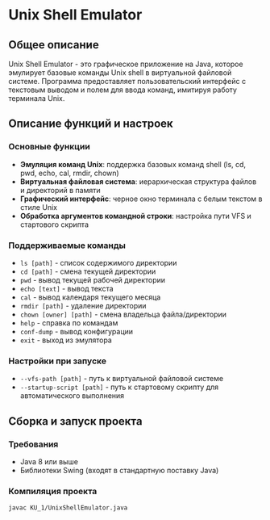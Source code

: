 # Unix Shell Emulator

## Общее описание

Unix Shell Emulator - это графическое приложение на Java, которое эмулирует базовые команды Unix shell в виртуальной файловой системе. Программа предоставляет пользовательский интерфейс с текстовым выводом и полем для ввода команд, имитируя работу терминала Unix.

## Описание функций и настроек

### Основные функции

- **Эмуляция команд Unix**: поддержка базовых команд shell (ls, cd, pwd, echo, cal, rmdir, chown)
- **Виртуальная файловая система**: иерархическая структура файлов и директорий в памяти
- **Графический интерфейс**: черное окно терминала с белым текстом в стиле Unix
- **Обработка аргументов командной строки**: настройка пути VFS и стартового скрипта

### Поддерживаемые команды

- `ls [path]` - список содержимого директории
- `cd [path]` - смена текущей директории
- `pwd` - вывод текущей рабочей директории
- `echo [text]` - вывод текста
- `cal` - вывод календаря текущего месяца
- `rmdir [path]` - удаление директории
- `chown [owner] [path]` - смена владельца файла/директории
- `help` - справка по командам
- `conf-dump` - вывод конфигурации
- `exit` - выход из эмулятора

### Настройки при запуске

- `--vfs-path [path]` - путь к виртуальной файловой системе
- `--startup-script [path]` - путь к стартовому скрипту для автоматического выполнения

## Сборка и запуск проекта

### Требования

- Java 8 или выше
- Библиотеки Swing (входят в стандартную поставку Java)

### Компиляция проекта

```bash
javac KU_1/UnixShellEmulator.java